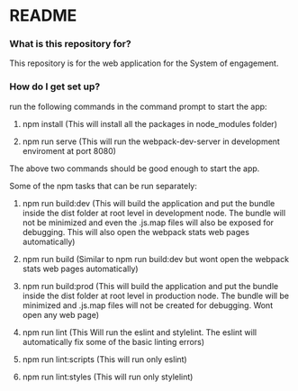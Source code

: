# README #

### What is this repository for? ###

This repository is for the web application for the System of engagement.

### How do I get set up? ###

run the following commands in the command prompt to start the app:

1. npm install 
	(This will install all the packages in node_modules folder)
	
2. npm run serve
	(This will run the webpack-dev-server in development enviroment at port 8080)

The above two commands should be good enough to start the app. 

Some of the npm tasks that can be run separately:

1. npm run build:dev
	(This will build the application and put the bundle inside the dist folder at root level in development node. The bundle will not be 
	 minimized and even the .js.map files will also be exposed for debugging. This will also open the webpack stats
	 web pages automatically)
	 
2. npm run build
	(Similar to npm run build:dev but wont open the webpack stats web pages automatically)
	
3. npm run build:prod
	(This will build the application and put the bundle inside the dist folder at root level in production node. The bundle will be 
	 minimized and .js.map files will not be created for debugging. Wont open any web page)

7. npm run lint
	(This Will run the eslint and stylelint. The eslint will automatically fix some of the basic linting errors)
	
8. npm run lint:scripts
	(This will run only eslint)
	
9. npm run lint:styles
	(This will run only stylelint)	